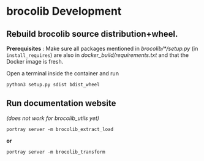 # **brocolib** Development

## Rebuild brocolib source distribution+wheel.
**Prerequisites** : Make sure all packages mentioned in *brocolib/\*/setup.py* (in `install_requires`) are also in *docker_build/requirements.txt* and that the Docker image is fresh.

Open a terminal inside the container and run 
```
python3 setup.py sdist bdist_wheel
```

## Run documentation website
*(does not work for brocolib_utils yet)*
```
portray server -m brocolib_extract_load
```
**or**
```
portray server -m brocolib_transform
```